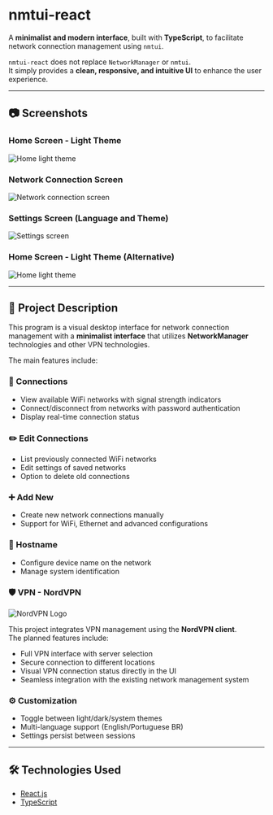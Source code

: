 # nmtui-react

A **minimalist and modern interface**, built with **TypeScript**, to facilitate network connection management using `nmtui`.

`nmtui-react` does not replace `NetworkManager` or `nmtui`.  
It simply provides a **clean, responsive, and intuitive UI** to enhance the user experience.

---

## 📷 Screenshots

### Home Screen - Light Theme
![Home light theme](https://dev-to-uploads.s3.amazonaws.com/uploads/articles/mgkzqrygh044l6z689kh.png)

### Network Connection Screen
![Network connection screen](https://dev-to-uploads.s3.amazonaws.com/uploads/articles/1fbxzz961frmygmufnmf.png)

### Settings Screen (Language and Theme)
![Settings screen](https://dev-to-uploads.s3.amazonaws.com/uploads/articles/r5w46lf1r5i61ehqr7wf.png)

### Home Screen - Light Theme (Alternative)
![Home light theme](https://dev-to-uploads.s3.amazonaws.com/uploads/articles/bdna5azsefnq3qr5oxfs.png)

---

## 📖 Project Description

This program is a visual desktop interface for network connection management with a **minimalist interface** that utilizes **NetworkManager** technologies and other VPN technologies.

The main features include:

### 🔗 Connections
- View available WiFi networks with signal strength indicators
- Connect/disconnect from networks with password authentication
- Display real-time connection status

### ✏️ Edit Connections
- List previously connected WiFi networks
- Edit settings of saved networks
- Option to delete old connections

### ➕ Add New
- Create new network connections manually
- Support for WiFi, Ethernet and advanced configurations

### 🔧 Hostname
- Configure device name on the network
- Manage system identification

### 🛡️ VPN - NordVPN
![NordVPN Logo](https://dev-to-uploads.s3.amazonaws.com/uploads/articles/lidqr1141nm6qeqsti3p.png)

This project integrates VPN management using the **NordVPN client**.  
The planned features include:

- Full VPN interface with server selection  
- Secure connection to different locations  
- Visual VPN connection status directly in the UI  
- Seamless integration with the existing network management system  


### ⚙️ Customization
- Toggle between light/dark/system themes
- Multi-language support (English/Portuguese BR)
- Settings persist between sessions

---

## 🛠️ Technologies Used
- [React.js](https://reactjs.org/)  
- [TypeScript](https://www.typescriptlang.org/)
